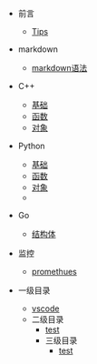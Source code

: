 - 前言

  - [Tips](zh-cn/README.md)
- markdown
    - [markdown语法](zh-cn/markdown/markdown.md)
- C++

  - [基础](zh-cn/C++/base.md)
  - [函数](zh-cn/C++/func.md)
  - [对象](zh-cn/C++/object.md)
- Python

  - [基础](zh-cn/Python/base.md)
  - [函数](zh-cn/Python/func.md)
  - [对象](zh-cn/Python/object.md)
  - 
- Go

  - [ 结构体](zh-cn/Go/struck.md)
  
- 监控
  - [promethues](zh-cn/监控/prometheus/告警带图.md)
- 一级目录
  - [vscode](zh-cn/vscode/快捷键.md)
  - 二级目录
    - [test](zh-cn/vscode/快捷键.md)
    -  三级目录
       - [test](zh-cn/vscode/快捷键.md)  